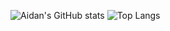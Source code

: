 

<!--
### Hi there 👋
**aidan-gibson/aidan-gibson** is a ✨ _special_ ✨ repository because its `README.md` (this file) appears on your GitHub profile.

Here are some ideas to get you started:

- 🔭 I’m currently working on ...
- 🌱 I’m currently learning ...
- 👯 I’m looking to collaborate on ...
- 🤔 I’m looking for help with ...
- 💬 Ask me about ...
- 📫 How to reach me: ...
- 😄 Pronouns: ...
- ⚡ Fun fact: ...
themes here https://github.com/anuraghazra/github-readme-stats/blob/master/themes/README.md
-->
![Aidan's GitHub stats](https://github-readme-stats.vercel.app/api?username=aidan-gibson&count_private=true&show_icons=true)
![Top Langs](https://github-readme-stats.vercel.app/api/top-langs/?username=aidan-gibson&hide=html)
